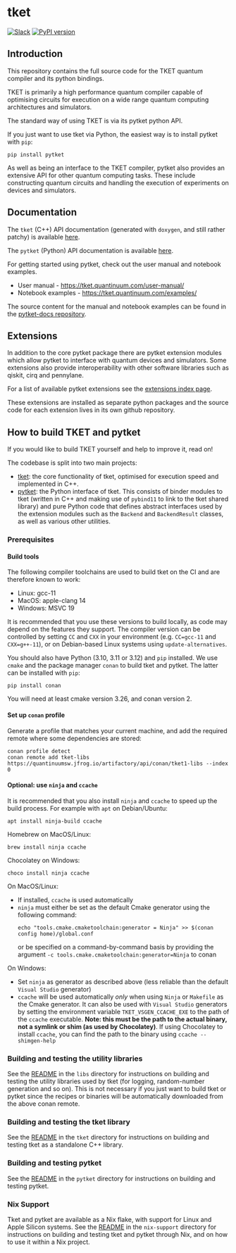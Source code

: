# tket

[![Slack](https://img.shields.io/badge/Slack-4A154B?style=for-the-badge&logo=slack&logoColor=white)](https://tketusers.slack.com/join/shared_invite/zt-18qmsamj9-UqQFVdkRzxnXCcKtcarLRA#/shared-invite/email)
[![PyPI version](https://badge.fury.io/py/pytket.svg)](https://badge.fury.io/py/pytket)

## Introduction

This repository contains the full source code for the TKET quantum compiler and its python bindings.

TKET is primarily a high performance quantum compiler capable of optimising circuits for execution on a wide range quantum computing architectures and simulators.

The standard way of using TKET is via its pytket python API.

If you just want to use tket via Python, the easiest way is to install pytket with
`pip`:

```shell
pip install pytket
```

As well as being an interface to the TKET compiler, pytket also provides an extensive API for other quantum computing tasks. These include constructing quantum circuits and handling the execution of experiments on devices and simulators.

## Documentation

The `tket` (C++) API documentation (generated with `doxygen`, and still rather
patchy) is available
[here](https://cqcl.github.io/tket/tket/api/index.html).

The `pytket` (Python) API documentation is available
[here](https://tket.quantinuum.com/api-docs).

For getting started using pytket, check out the user manual and notebook examples.

- User manual - https://tket.quantinuum.com/user-manual/
- Notebook examples - https://tket.quantinuum.com/examples/

The source content for the manual and notebook examples can be found in the [pytket-docs repository](https://github.com/CQCL/pytket-docs).

## Extensions

In addition to the core pytket package there are pytket extension modules which allow pytket to interface with quantum devices and simulators. Some extensions also provide interoperability with other software libraries such as qiskit, cirq and pennylane.

For a list of available pytket extensions see the [extensions index page](https://tket.quantinuum.com/api-docs/extensions).

These extensions are installed as separate python packages and the source code for each extension lives in its own github repository.

## How to build TKET and pytket

If you would like to build TKET yourself and help to improve it, read on!

The codebase is split into two main projects:
 - [tket](tket): the core functionality of tket, optimised for execution speed
   and implemented in C++.
 - [pytket](pytket): the Python interface of tket. This consists of
   binder modules to tket (written in C++ and making use of `pybind11` to link to the tket
   shared library) and pure Python code that defines abstract interfaces 
   used by the extension modules such as the `Backend` and `BackendResult` classes,
   as well as various other utilities.

### Prerequisites

#### Build tools

The following compiler toolchains are used to build tket on the CI and are
therefore known to work:

* Linux: gcc-11
* MacOS: apple-clang 14
* Windows: MSVC 19

It is recommended that you use these versions to build locally, as code may
depend on the features they support. The compiler version can be controlled by
setting `CC` and `CXX` in your environment (e.g. `CC=gcc-11` and `CXX=g++-11`),
or on Debian-based Linux systems using `update-alternatives`.

You should also have Python (3.10, 3.11 or 3.12) and `pip` installed. We use
`cmake` and the package manager `conan` to build tket and pytket. The latter can
be installed with `pip`:

```shell
pip install conan
```

You will need at least cmake version 3.26, and conan version 2.


#### Set up `conan` profile

Generate a profile that matches your current machine, and add the required
remote where some dependencies are stored:

```shell
conan profile detect
conan remote add tket-libs https://quantinuumsw.jfrog.io/artifactory/api/conan/tket1-libs --index 0
```

#### Optional: use `ninja` and `ccache`

It is recommended that you also install `ninja` and `ccache` to speed up the
build process. For example with `apt` on Debian/Ubuntu:
```shell
apt install ninja-build ccache
```
Homebrew on MacOS/Linux:
```shell
brew install ninja ccache
```
Chocolatey on Windows:
```shell
choco install ninja ccache
```

On MacOS/Linux:

- If installed, `ccache` is used automatically
- `ninja` must either be set as the default Cmake generator using the following command:
  ```shell
  echo "tools.cmake.cmaketoolchain:generator = Ninja" >> $(conan config home)/global.conf
  ```
  or be specified on a command-by-command basis by providing the argument
  `-c tools.cmake.cmaketoolchain:generator=Ninja` to conan

On Windows:
- Set `ninja` as generator as described above (less reliable than the default `Visual Studio` generator)
- `ccache` will be used automatically *only* when using `Ninja` or `Makefile` as the Cmake generator. It can
  also be used with `Visual Studio` generators by setting the environment
  variable `TKET_VSGEN_CCACHE_EXE` to the path of the `ccache` executable. **Note: this
  must be the path to the actual binary, not a symlink or shim (as used by Chocolatey)**. If using Chocolatey
  to install `ccache`, you can find the path to the binary using `ccache --shimgen-help`


### Building and testing the utility libraries

See the [README](libs/README.md) in the `libs` directory for instructions on
building and testing the utility libraries used by tket (for logging,
random-number generation and so on). This is not necessary if you just want to
build tket or pytket since the recipes or binaries will be automatically
downloaded from the above conan remote.

### Building and testing the tket library

See the [README](tket/README.md) in the `tket` directory for instructions on
building and testing tket as a standalone C++ library.

### Building and testing pytket

See the [README](pytket/README.md) in the `pytket` directory for instructions on
building and testing pytket.

### Nix Support

Tket and pytket are available as a Nix flake, with support for Linux and Apple Silicon systems.
See the [README](nix-support/README.md) in the `nix-support` directory for instructions
on building and testing tket and pytket through Nix, and on how to use it within a Nix project.
